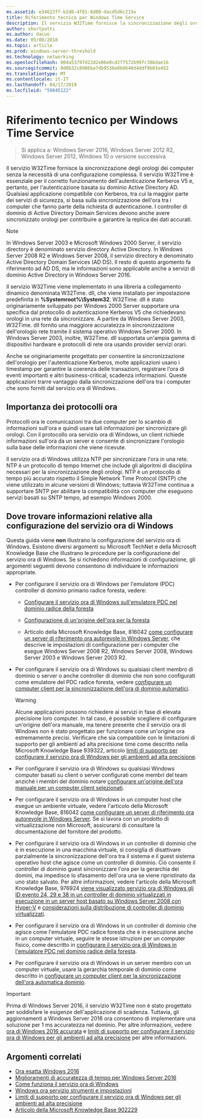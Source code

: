 ```yaml
---
ms.assetid: e34622ff-b2d0-4f81-8d00-dacd5d6c215e
title: Riferimento tecnico per Windows Time Service
description: Il servizio W32Time fornisce la sincronizzazione degli orologi dei computer senza la necessità di una configurazione complessa. Il servizio W32Time è essenziale per il corretto funzionamento dell'autenticazione Kerberos V5 e, pertanto, per l'autenticazione basata su dominio Active Directory AD.
author: shortpatti
ms.author: dacuo
ms.date: 05/08/2018
ms.topic: article
ms.prod: windows-server-threshold
ms.technology: networking
ms.openlocfilehash: 904a53797d22d2e06e0cd2f7572b99fc386dae16
ms.sourcegitcommit: 0d0b32c8986ba7db9536e0b8648d4ddf9b03e452
ms.translationtype: MT
ms.contentlocale: it-IT
ms.lasthandoff: 04/17/2019
ms.locfileid: "59845122"
---
```

# <a name="windows-time-service-technical-reference"></a>Riferimento tecnico per Windows Time Service
>Si applica a: Windows Server 2016, Windows Server 2012 R2, Windows Server 2012, Windows 10 o versione successiva

Il servizio W32Time fornisce la sincronizzazione degli orologi dei computer senza la necessità di una configurazione complessa. Il servizio W32Time è essenziale per il corretto funzionamento dell'autenticazione Kerberos V5 e, pertanto, per l'autenticazione basata su dominio Active Directory AD. Qualsiasi applicazione compatibile con Kerberos, tra cui la maggior parte dei servizi di sicurezza, si basa sulla sincronizzazione dell'ora tra i computer che fanno parte della richiesta di autenticazione. I controller di dominio di Active Directory Domain Services devono anche avere sincronizzato orologi per contribuire a garantire la replica dei dati accurati.

> [!NOTE]  
> In Windows Server 2003 e Microsoft Windows 2000 Server, il servizio directory è denominato servizio directory Active Directory. In Windows Server 2008 R2 e Windows Server 2008, il servizio directory è denominato Active Directory Domain Services (AD DS). Il resto di questo argomento fa riferimento ad AD DS, ma le informazioni sono applicabile anche a servizi di dominio Active Directory in Windows Server 2016.

Il servizio W32Time viene implementato in una libreria a collegamento dinamico denominata W32Time. dll, che viene installato per impostazione predefinita in **%Systemroot%\System32**. W32Time. dll è stato originariamente sviluppato per Windows 2000 Server supportare una specifica dal protocollo di autenticazione Kerberos V5 che richiedevano orologi in una rete da sincronizzare. A partire da Windows Server 2003, W32Time. dll fornito una maggiore accuratezza in sincronizzazione dell'orologio rete tramite il sistema operativo Windows Server 2000. In Windows Server 2003, inoltre, W32Time. dll supportata un'ampia gamma di dispositivi hardware e protocolli di rete ora usando provider servizi orari.

Anche se originariamente progettato per consentire la sincronizzazione dell'orologio per l'autenticazione Kerberos, molte applicazioni usano i timestamp per garantire la coerenza delle transazioni, registrare l'ora di eventi importanti e altri business-critical, scadenza informazioni.  Queste applicazioni trarre vantaggio dalla sincronizzazione dell'ora tra i computer che sono forniti dal servizio ora di Windows.

## <a name="importance-of-time-protocols"></a>Importanza dei protocolli ora
Protocolli ora le comunicazioni tra due computer per lo scambio di informazioni sull'ora e quindi usare tali informazioni per sincronizzare gli orologi. Con il protocollo ora servizio ora di Windows, un client richiede informazioni sull'ora da un server e consente di sincronizzare l'orologio sulla base delle informazioni che viene ricevute.
  
Il servizio ora di Windows utilizza NTP per sincronizzare l'ora in una rete. NTP è un protocollo di tempo Internet che include gli algoritmi di disciplina necessari per la sincronizzazione degli orologi. NTP è un protocollo di tempo più accurato rispetto il Simple Network Time Protocol (SNTP) che viene utilizzato in alcune versioni di Windows; tuttavia W32Time continua a supportare SNTP per abilitare la compatibilità con computer che eseguono servizi basati su SNTP tempo, ad esempio Windows 2000.
<!-- maybe this should be its own topic under the Tech Ref section -->
## <a name="where-to-find-windows-time-service-configuration-related-information"></a>Dove trovare informazioni relative alla configurazione del servizio ora di Windows  
Questa guida viene **non** illustrano la configurazione del servizio ora di Windows. Esistono diversi argomenti su Microsoft TechNet e della Microsoft Knowledge Base che illustrano le procedure per la configurazione del servizio ora di Windows. Se si richiedono informazioni di configurazione, gli argomenti seguenti devono consentono di individuare le informazioni appropriate.  
<!-- should this be an if/then table -->
-   Per configurare il servizio ora di Windows per l'emulatore (PDC) controller di dominio primario radice foresta, vedere:  
  
    -   [Configurare il servizio ora di Windows sull'emulatore PDC nel dominio radice della foresta](https://docs.microsoft.com/previous-versions/windows/it-pro/windows-server-2008-R2-and-2008/cc731191%28v=ws.10%29) 
  
    -   [Configurazione di un'origine dell'ora per la foresta](https://docs.microsoft.com/previous-versions/windows/it-pro/windows-server-2008-r2-and-2008/cc794823%28v%3dws.10%29) 
  
    -   Articolo della Microsoft Knowledge Base, 816042 [come configurare un server di riferimento ora autorevole in Windows Server](https://go.microsoft.com/fwlink/?LinkID=60402), che descrive le impostazioni di configurazione per i computer che esegue Windows Server 2008 R2, Windows Server 2008, Windows Server 2003 e Windows Server 2003 R2.  
  
-   Per configurare il servizio ora di Windows su qualsiasi client membro di dominio o server o anche controller di dominio che non sono configurati come emulatore del PDC radice foresta, vedere [configurare un computer client per la sincronizzazione dell'ora di dominio automatici](https://docs.microsoft.com/previous-versions/windows/it-pro/windows-server-2008-r2-and-2008/cc816884%28v%3dws.10%29).  
  
    > [!WARNING]  
    > Alcune applicazioni possono richiedere ai servizi in fase di elevata precisione loro computer. In tal caso, è possibile scegliere di configurare un'origine dell'ora manuale, ma tenere presente che il servizio ora di Windows non è stato progettato per funzionare come un'origine ora estremamente precisi. Verificare che sia compatibile con le limitazioni di supporto per gli ambienti ad alta precisione time come descritto nella Microsoft Knowledge Base 939322, articolo [limiti di supporto per configurare il servizio ora di Windows per gli ambienti ad alta precisione](support-boundary.md).  
  
-   Per configurare il servizio ora di Windows su qualsiasi Windows computer basati su client o server configurati come membri del team anziché i membri del dominio notare [configurare un'origine dell'ora manuale per un computer client selezionati](https://docs.microsoft.com/previous-versions/windows/it-pro/windows-server-2008-r2-and-2008/cc816656%28v%3dws.10%29).  
  
-   Per configurare il servizio ora di Windows in un computer host che esegue un ambiente virtuale, vedere l'articolo della Microsoft Knowledge Base, 816042 [come configurare un server di riferimento ora autorevole in Windows Server](https://go.microsoft.com/fwlink/?LinkID=60402). Se si lavora con un prodotto di virtualizzazione non Microsoft, assicurarsi di consultare la documentazione del fornitore del prodotto.  
  
-   Per configurare il servizio ora di Windows in un controller di dominio che è in esecuzione in una macchina virtuale, si consiglia di disattivare parzialmente la sincronizzazione dell'ora tra il sistema e il guest sistema operativo host che agisce come un controller di dominio. Ciò consente il controller di dominio guest sincronizzare l'ora per la gerarchia dei domini, ma impedisce lo sfasamento dell'ora una se viene ripristinato da uno stato salvato. Per altre informazioni, vedere l'articolo della Microsoft Knowledge Base, 976924 [viene visualizzato servizio ora di Windows gli ID evento 24, 29 e 38 in un controller di dominio virtualizzati in esecuzione in un server host basato su Windows Server 2008 con Hyper-V](https://go.microsoft.com/fwlink/?LinkID=192236) e [considerazioni sulla distribuzione di controller di dominio virtualizzati](https://go.microsoft.com/fwlink/?LinkID=192235).  
  
-   Per configurare il servizio ora di Windows in un controller di dominio che agisce come l'emulatore PDC radice foresta che è in esecuzione anche in un computer virtuale, seguire le stesse istruzioni per un computer fisico, come descritto in [configurare il servizio ora di Windows in l'emulatore PDC nel dominio radice della foresta](https://docs.microsoft.com/previous-versions/windows/it-pro/windows-server-2008-R2-and-2008/cc731191%28v=ws.10%29).  
  
-   Per configurare il servizio ora di Windows in un server membro con un computer virtuale, usare la gerarchia temporale di dominio come descritto in [configurare un computer client per la sincronizzazione dell'ora automatica dominio](https://docs.microsoft.com/previous-versions/windows/it-pro/windows-server-2008-r2-and-2008/cc816884%28v%3dws.10%29).


> [!IMPORTANT]  
> Prima di Windows Server 2016, il servizio W32Time non è stato progettato per soddisfare le esigenze dell'applicazione di scadenza.  Tuttavia, gli aggiornamenti a Windows Server 2016 ora consentono di implementare una soluzione per 1 ms accuratezza nel dominio.  Per altre informazioni, vedere [ora di Windows 2016 accurata](accurate-time.md) e [limiti di supporto per configurare il servizio ora di Windows per gli ambienti ad alta precisione](support-boundary.md) per altre informazioni.

## <a name="related-topics"></a>Argomenti correlati
- [Ora esatta Windows 2016](accurate-time.md)
- [Miglioramenti di accuratezza di tempo per Windows Server 2016](windows-server-2016-improvements.md)  
- [Come funziona il servizio ora di Windows](How-the-Windows-Time-Service-Works.md)  
- [Windows ora servizio strumenti e impostazioni](Windows-Time-Service-Tools-and-Settings.md)  
- [Limiti di supporto per configurare il servizio ora di Windows per gli ambienti ad alta precisione](support-boundary.md)
- [Articolo della Microsoft Knowledge Base 902229](https://go.microsoft.com/fwlink/?LinkId=186066)